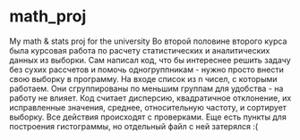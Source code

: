 # math_proj
My math &amp; stats proj for the university
Во второй половине второго курса была курсовая работа по расчету статистических и аналитических данных из выборки. Сам написал код, что бы интереснее решить задачу без сухих рассчетов и помочь одногруппникам - нужно просто внести свою выборку в программу. На входе список из n чисел, с которыми работаем. Они сгруппированы по меньшим группам для удобства - на работу не влияет. Код считает дисперсию, квадратичное отклонение, их исправленные значения, среднее, относительную частоту, и сортирует выборку. Все действия происходят с проверками. Еще есть пункты для построения гистограммы, но отдельный файл с ней затерялся :(

